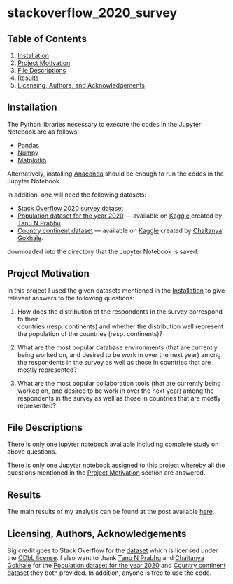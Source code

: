 # stackoverflow_2020_survey

## Table of Contents

1. [Installation](#installation)
2. [Project Motivation](#motivation)
3. [File Descriptions](#files)
4. [Results](#results)
5. [Licensing, Authors, and Acknowledgements](#licensing)

## Installation <a name="installation"></a>
The Python libraries necessary to execute the codes in the Jupyter Notebook are
as follows:
* [Pandas](https://pandas.pydata.org/)
* [Numpy](https://numpy.org/)
* [Matplotlib](https://matplotlib.org/stable/index.html)

Alternatively, installing [Anaconda](https://www.anaconda.com/products/individual)
should be enough to run the codes in the Jupyter Notebook.

In addition, one will need the following datasets:
* [Stack Overflow 2020 survey dataset](https://drive.google.com/file/d/1dfGerWeWkcyQ9GX9x20rdSGj7WtEpzBB/view?usp=sharing)
* [Population dataset for the year 2020](https://www.kaggle.com/tanuprabhu/population-by-country-2020) — available on [Kaggle](www.kaggle.com) created by [Tanu N Prabhu](https://www.kaggle.com/tanuprabhu).
* [Country continent dataset](https://www.kaggle.com/statchaitya/country-to-continent) — available on [Kaggle](www.kaggle.com) created by [Chaitanya Gokhale](https://www.kaggle.com/statchaitya).

downloaded into the directory that the Jupyter Notebook is saved.

## Project Motivation<a name="motivation"></a>
In this project I used the given datasets mentioned in the [Installation](#installation)
to give relevant answers to the following questions: 

1. How does the distribution of the respondents in the survey correspond to their  
countries (resp. continents) and whether the distribution well represent the 
population of the countries (resp. continents)?

2. What are the most popular database environments (that are currently being 
  worked on, and desired to be work in over the next year) among the respondents 
  in the survey as well as those in countries that are mostly represented?

3. What are the most popular collaboration tools (that are currently being 
  worked on, and desired to be work in over the next year) among the respondents 
  in the survey as well as those in countries that are mostly represented?

## File Descriptions <a name="files"></a>

There is only one jupyter notebook available including complete study on above questions.

There is only one Jupyter notebook assigned to this project whereby all the 
questions mentioned in the [Project Motivation](#motivation) section are answered.

## Results<a name="results"></a>

The main results of my analysis can be found at the post available [here](put-link-to-analysis-of-the-results-here). 

## Licensing, Authors, Acknowledgements<a name="licensing"></a>

Big credit goes to Stack Overflow for the [dataset](https://drive.google.com/file/d/1dfGerWeWkcyQ9GX9x20rdSGj7WtEpzBB/view?usp=sharing) which is licensed under the [ODbL license](https://opendatacommons.org/licenses/odbl/1-0/). I also want to thank [Tanu N Prabhu](https://www.kaggle.com/tanuprabhu) and [Chaitanya Gokhale](https://www.kaggle.com/statchaitya)
for the [Population dataset for the year 2020](https://www.kaggle.com/tanuprabhu/population-by-country-2020) and [Country continent dataset](https://www.kaggle.com/statchaitya/country-to-continent) they both provided. In addition, anyone is free to use the code. 

